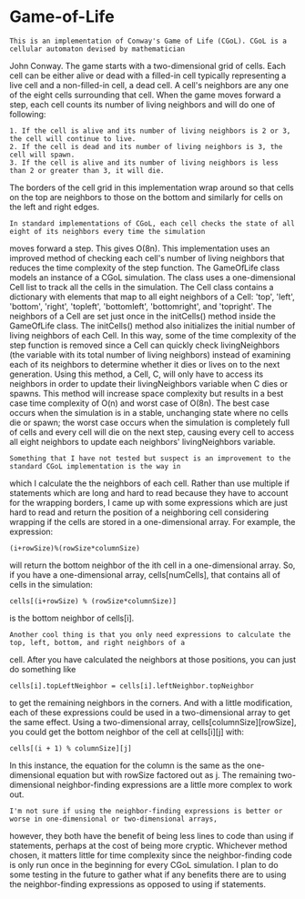 # Game-of-Life
	This is an implementation of Conway's Game of Life (CGoL). CGoL is a cellular automaton devised by mathematician 
John Conway. The game starts with a two-dimensional grid of cells. Each cell can be either alive or dead with 
a filled-in cell typically representing a live cell and a non-filled-in cell, a dead cell. A cell's neighbors are any one 
of the eight cells surrounding that cell. When the game moves forward a step, each cell counts its number of living 
neighbors and will do one of following:

	1. If the cell is alive and its number of living neighbors is 2 or 3, the cell will continue to live.
	2. If the cell is dead and its number of living neighbors is 3, the cell will spawn.
	3. If the cell is alive and its number of living neighbors is less than 2 or greater than 3, it will die.

The borders of the cell grid in this implementation wrap around so that cells on the top are neighbors to those on the 
bottom and similarly for cells on the left and right edges.

	In standard implementations of CGoL, each cell checks the state of all eight of its neighbors every time the simulation 
moves forward a step. This gives O(8n). This implementation uses an improved method of checking each cell's number of living 
neighbors that reduces the time complexity of the step function. The GameOfLife class models an instance of a CGoL simulation. 
The class uses a one-dimensional Cell list to track all the cells in the simulation. The Cell class contains a dictionary 
with elements that map to all eight neighbors of a Cell: 'top', 'left', 'bottom', 'right', 'topleft', 'bottomleft', 
'bottomright', and 'topright'. The neighbors of a Cell are set just once in the initCells() method inside the GameOfLife 
class. The initCells() method also initializes the initial number of living neighbors of each Cell. In this way, some of 
the time complexity of the step function is removed since a Cell can quickly check livingNeighbors (the variable with its 
total number of living neighbors) instead of examining each of its neighbors to determine whether it dies or lives on 
to the next generation. Using this method, a Cell, C, will only have to access its neighbors in order to update their 
livingNeighbors variable when C dies or spawns. This method will increase space complexity but results in a best 
case time complexity of O(n) and worst case of O(8n). The best case occurs when the simulation is in a stable, unchanging 
state where no cells die or spawn; the worst case occurs when the simulation is completely full of cells and every cell 
will die on the next step, causing every cell to access all eight neighbors to update each neighbors' livingNeighbors 
variable.

	Something that I have not tested but suspect is an improvement to the standard CGoL implementation is the way in 
which I calculate the the neighbors of each cell. Rather than use multiple if statements which are long and hard to read 
because they have to account for the wrapping borders, I came up with some expressions which are just hard to read and 
return the position of a neighboring cell considering wrapping if the cells are stored in a one-dimensional array. 
For example, the expression: 

	(i+rowSize)%(rowSize*columnSize) 

will return the bottom neighbor of the ith cell in a one-dimensional array. So, if you have a one-dimensional array, 
cells[numCells], that contains all of cells in the simulation:
		
	cells[(i+rowSize) % (rowSize*columnSize)]

is the bottom neighbor of cells[i].

	Another cool thing is that you only need expressions to calculate the top, left, bottom, and right neighbors of a 
cell. After you have calculated the neighbors at those positions, you can just do something like 

	cells[i].topLeftNeighbor = cells[i].leftNeighbor.topNeighbor

to get the remaining neighbors in the corners. And with a little modification, each of these expressions could be used in 
a two-dimensional array to get the same effect. Using a two-dimensional array, cells[columnSize][rowSize], you could get the
bottom neighbor of the cell at cells[i][j] with:

	cells[(i + 1) % columnSize][j]

In this instance, the equation for the column is the same as the one-dimensional equation but with rowSize factored out as j. 
The remaining two-dimensional neighbor-finding expressions are a little more complex to work out.

	I'm not sure if using the neighbor-finding expressions is better or worse in one-dimensional or two-dimensional arrays, 
however, they both have the benefit of being less lines to code than using if statements, perhaps at the cost of being more
cryptic. Whichever method chosen, it matters little for time complexity since the neighbor-finding code is only run once in the 
beginning for every CGoL simulation. I plan to do some testing in the future to gather what if any benefits there are to using
the neighbor-finding expressions as opposed to using if statements.
